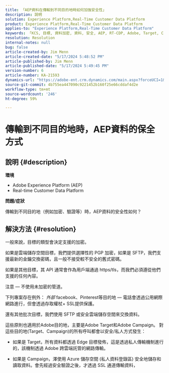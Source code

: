 ```yaml
---
title: 「AEP資料在傳輸到不同目的地時如何加強安全性」
description: 說明
solution: Experience Platform,Real-Time Customer Data Platform
product: Experience Platform,Real-Time Customer Data Platform
applies-to: "Experience Platform,Real-Time Customer Data Platform"
keywords: 「KCS, 目標, 資料加密, 資料, 安全, AEP, RT-CDP, Adobe, Target, Campaign」
resolution: Resolution
internal-notes: null
bug: false
article-created-by: Jim Menn
article-created-date: "5/17/2024 5:48:52 PM"
article-published-by: Jim Menn
article-published-date: "5/17/2024 5:49:45 PM"
version-number: 6
article-number: KA-21593
dynamics-url: "https://adobe-ent.crm.dynamics.com/main.aspx?forceUCI=1&pagetype=entityrecord&etn=knowledgearticle&id=c32a27b6-7514-ef11-9f8a-6045bd006268"
source-git-commit: 4b755ea447090c9221452b160f25e66cddaf4d2e
workflow-type: tm+mt
source-wordcount: '246'
ht-degree: 59%

---
```


# 傳輸到不同目的地時，AEP資料的保全方式

## 說明 {#description}


<b>環境</b>

- Adobe Experience Platform (AEP)
- Real-time Customer Data Platform


<b>問題/症狀</b>

傳輸到不同目的地（例如加密、驗證等）時，AEP資料的安全性如何？


## 解決方法 {#resolution}


一般來說，目標的類型會決定支援的加密。

如果是雲端儲存空間目標，我們提供選擇性的 PGP 加密，如果是 SFTP，我們支援最新的金鑰交換密碼，且一般不接受較不安全的舊式密碼。

如果是其他目標，其 API 通常會作為用戶端通過 https/tls，而我們必須遵從他們支援的任何內容。

注意 — 不使用未加密的管道。

下列專案存在例外： *外部* facebook、Pinterest等目的地  — 電話會透過公用網際網路進行，但會透過存取權杖+ SSL提供保護。

還有其他批次目標，我們使用 SFTP 或安全雲端儲存空間來交換資料。



這些原則也適用於Adobe目的地，主要是Adobe Target和Adobe Campaign。 對這些目的地(Target、Campaign)的所有呼叫都會以安全/私人方式發生：

- 如果是 Target，所有資料都透過 Edge 目標發佈，這是透過私人傳輸機制進行的，該機制透過 Adobe 跨雲端託管的網路傳輸。

- 如果是 Campaign，澤使用 Azure 儲存空間 (私人資料登錄區) 安全地儲存和讀取資料。會先經過安全驗證之後，才透過 SSL 通道傳輸資料，


